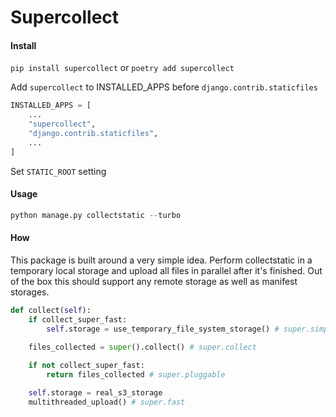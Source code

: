 # Supercollect
#### Install
`pip install supercollect`
or
`poetry add supercollect`

Add `supercollect` to INSTALLED_APPS before `django.contrib.staticfiles`
```py
INSTALLED_APPS = [
    ...
    "supercollect",
    "django.contrib.staticfiles",
    ...
]
```
Set `STATIC_ROOT` setting

#### Usage
```py
python manage.py collectstatic --turbo
```

#### How
This package is built around a very simple idea. Perform collectstatic in a temporary local storage and upload all files in parallel after it's finished. Out of the box this should support any remote storage as well as manifest storages.  

```py
def collect(self):
    if collect_super_fast:
        self.storage = use_temporary_file_system_storage() # super.simple

    files_collected = super().collect() # super.collect
    
    if not collect_super_fast:
        return files_collected # super.pluggable

    self.storage = real_s3_storage
    multithreaded_upload() # super.fast
```
